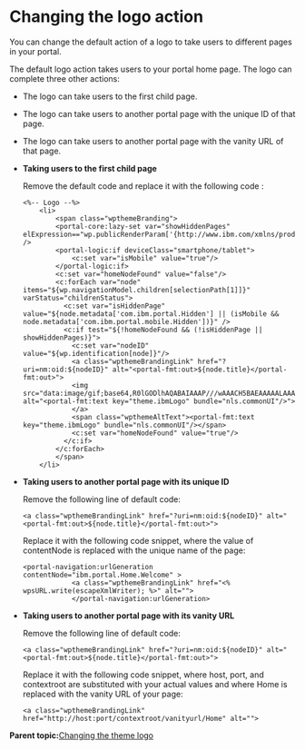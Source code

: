 # Changing the logo action 

You can change the default action of a logo to take users to different pages in your portal.

The default logo action takes users to your portal home page. The logo can complete three other actions:

-   The logo can take users to the first child page.
-   The logo can take users to another portal page with the unique ID of that page.
-   The logo can take users to another portal page with the vanity URL of that page.

-   **Taking users to the first child page**

    Remove the default code and replace it with the following code :

    ```
    <%-- Logo --%>
    	<li>
    		<span class="wpthemeBranding">
    		<portal-core:lazy-set var="showHiddenPages" elExpression=="wp.publicRenderParam['{http://www.ibm.com/xmlns/prod/websphere/portal/publicparams}hiddenPages']" />
    		<portal-logic:if deviceClass="smartphone/tablet">
    			<c:set var="isMobile" value="true"/>
    		</portal-logic:if>
    	    <c:set var="homeNodeFound" value="false"/>
    		<c:forEach var="node" items="${wp.navigationModel.children[selectionPath[1]]}" varStatus="childrenStatus">
              <c:set var="isHiddenPage" value="${node.metadata['com.ibm.portal.Hidden'] || (isMobile && node.metadata['com.ibm.portal.mobile.Hidden'])}" />
              <c:if test="${!homeNodeFound && (!isHiddenPage || showHiddenPages)}">
    			<c:set var="nodeID" value="${wp.identification[node]}"/>
           	    <a class="wpthemeBrandingLink" href="?uri=nm:oid:${nodeID}" alt="<portal-fmt:out>${node.title}</portal-fmt:out>">
    			<img src="data:image/gif;base64,R0lGODlhAQABAIAAAP///wAAACH5BAEAAAAALAAAAAABAAEAAAICRAEAOw==" alt="<portal-fmt:text key="theme.ibmLogo" bundle="nls.commonUI"/>">
    		    </a>
    		    <span class="wpthemeAltText"><portal-fmt:text key="theme.ibmLogo" bundle="nls.commonUI"/></span>
    	        <c:set var="homeNodeFound" value="true"/>
    		  </c:if>
    		</c:forEach>
    		</span>
    	</li>
    ```

-   **Taking users to another portal page with its unique ID**

    Remove the following line of default code:

    ```
    <a class="wpthemeBrandingLink" href="?uri=nm:oid:${nodeID}" alt="<portal-fmt:out>${node.title}</portal-fmt:out>">
    ```

    Replace it with the following code snippet, where the value of contentNode is replaced with the unique name of the page:

    ```
    <portal-navigation:urlGeneration contentNode="ibm.portal.Home.Welcome" >
           	    <a class="wpthemeBrandingLink" href="<% wpsURL.write(escapeXmlWriter); %>" alt="">
    			</portal-navigation:urlGeneration>
    ```

-   **Taking users to another portal page with its vanity URL**

    Remove the following line of default code:

    ```
    <a class="wpthemeBrandingLink" href="?uri=nm:oid:${nodeID}" alt="<portal-fmt:out>${node.title}</portal-fmt:out>">
    ```

    Replace it with the following code snippet, where host, port, and contextroot are substituted with your actual values and where Home is replaced with the vanity URL of your page:

    ```
    <a class="wpthemeBrandingLink" href="http://host:port/contextroot/vanityurl/Home" alt="">
    ```


**Parent topic:**[Changing the theme logo ](../dev-theme/themeopt_change_theme_logo.md)

